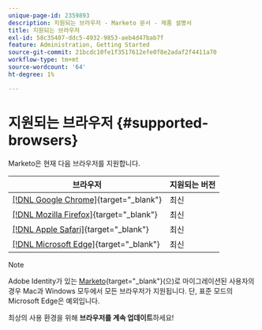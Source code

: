 ```yaml
---
unique-page-id: 2359893
description: 지원되는 브라우저 - Marketo 문서 - 제품 설명서
title: 지원되는 브라우저
exl-id: 58c35407-ddc5-4932-9853-aeb4d47bab7f
feature: Administration, Getting Started
source-git-commit: 21bcdc10fe1f3517612efe0f8e2adaf2f4411a70
workflow-type: tm+mt
source-wordcount: '64'
ht-degree: 1%

---
```


# 지원되는 브라우저 {#supported-browsers}

Marketo은 현재 다음 브라우저를 지원합니다.

| 브라우저 | 지원되는 버전 |
|---|---|
| [[!DNL Google Chrome]](https://www.google.com/intl/en/chrome/browser/){target="_blank"} | 최신 |
| [[!DNL Mozilla Firefox]](https://www.mozilla.org/en-US/firefox/new/){target="_blank"} | 최신 |
| [[!DNL Apple Safari]](https://www.apple.com/safari/){target="_blank"} | 최신 |
| [[!DNL Microsoft Edge]](https://www.microsoft.com/en-us/windows/microsoft-edge){target="_blank"} | 최신 |

>[!NOTE]
>
>Adobe Identity가 있는 [Marketo](/help/marketo/product-docs/administration/marketo-with-adobe-identity/adobe-identity-management-overview.md){target="_blank"}(으)로 마이그레이션된 사용자의 경우 Mac과 Windows 모두에서 모든 브라우저가 지원됩니다. 단, 표준 모드의 Microsoft Edge은 예외입니다.

최상의 사용 환경을 위해 **브라우저를 계속 업데이트**&#x200B;하세요!
